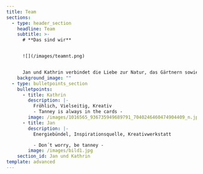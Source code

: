 ```yaml
---
title: Team
sections:
  - type: header_section
    headline: Team
    subtitle: >-
      # **Das sind wir**


      ![](/images/teamnt.png)


      Jan und Kathrin verbindet die Liebe zur Natur, das Gärtnern sowie Kochen kreativer Gerichte und selbstgemachter Köstlichkeiten.
    background_image: ""
  - type: bulletpoints_section
    bulletpoints:
      - title: Kathrin
        description: |-
          Fröhlich, Vielseitig, Kreativ
          - Tanney is always in the cards -
        image: /images/1016565_936735949689791_7040246460474904409_n.jpg
      - title: Jan
        description: |-
          Energiebündel, Inspirationsquelle, Kreativwerkstatt	

          - Don´t worry, be tanney -  
        image: /images/bild1.jpg
    section_id: Jan und Kathrin
template: advanced
---
```

